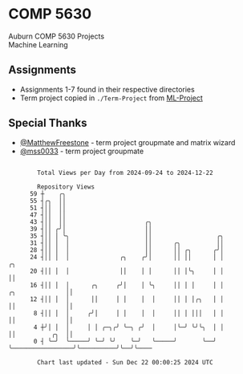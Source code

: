 # COMP 5630
Auburn COMP 5630 Projects  
Machine Learning

## Assignments
- Assignments 1-7 found in their respective directories
- Term project copied in `./Term-Project` from [ML-Project](https://github.com/wumphlett/ML-Project)

## Special Thanks
- [@MatthewFreestone](https://github.com/MatthewFreestone) - term project groupmate and matrix wizard
- [@mss0033](https://github.com/mss0033) - term project groupmate

```

        Total Views per Day from 2024-09-24 to 2024-12-22

        Repository Views
      59 ┼    ╭╮
      55 ┤╭╮  ││
      51 ┤││  ││
      47 ┤││  ││
      43 ┤││  ││                      ╭╮
      39 ┤││ ╭╯│                      ││
      35 ┤││ │ ╰╮                     ││                  ╭╮
      31 ┤││ │  │                     ││      ╭╮          ││
      28 ┤││ │  │                     ││      ││ ╭╮      ╭╯│
      24 ┤││ │  │              ╭╮    ╭╯│      ││ ││      │ │                                 ╭╮
      20 ┤││ │  │              ││    │ │      ││ │╰╮     │ │                                 ││
      16 ┤││ │  │      ╭╮     ╭╯│    │ ╰╮     ││ │ │     │ │                 ╭╮              ││
      12 ┤││ │  │      ││     │ │    │  │     ││ │ │╭╮   │ │                 ││              ││
       8 ┤││ │  │     ╭╯│     │ │    │  │     ││ │ │││   │ │                 ││              ││
       4 ┼╯│ │  │     │ │ ╭─╮╭╯ ╰─╮ ╭╯  │     │╰─╯ ╰╯╰╮  │ │                 ││          ╭╮  ││
       0 ┤ ╰─╯  ╰─────╯ ╰─╯ ╰╯    ╰─╯   ╰─────╯       ╰──╯ ╰─────────────────╯╰──────────╯╰──╯╰────

        Chart last updated - Sun Dec 22 00:00:25 2024 UTC
        
```
